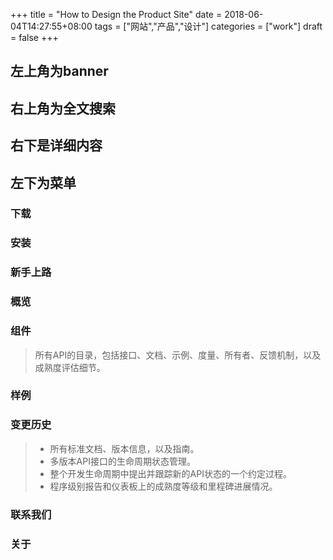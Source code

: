 +++
title = "How to Design the Product Site"
date = 2018-06-04T14:27:55+08:00
tags = ["网站","产品","设计"]
categories = ["work"]
draft = false
+++

## 左上角为banner

## 右上角为全文搜索

## 右下是详细内容

## 左下为菜单

### 下载

### 安装

### 新手上路

### 概览

### 组件

> 所有API的目录，包括接口、文档、示例、度量、所有者、反馈机制，以及成熟度评估细节。

### 样例

### 变更历史
>  - 所有标准文档、版本信息，以及指南。
>  - 多版本API接口的生命周期状态管理。
>  - 整个开发生命周期中提出并跟踪新的API状态的一个约定过程。
>  - 程序级别报告和仪表板上的成熟度等级和里程碑进展情况。

### 联系我们

### 关于
